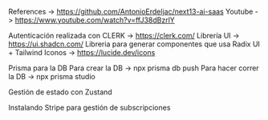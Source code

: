 References -> https://github.com/AntonioErdeljac/next13-ai-saas
Youtube -> https://www.youtube.com/watch?v=ffJ38dBzrlY

Autenticación realizada con CLERK -> https://clerk.com/
Librería UI -> https://ui.shadcn.com/ Libreria para generar componentes que usa Radix UI + Tailwind
Iconos -> https://lucide.dev/icons

Prisma para la DB
Para crear la DB -> npx prisma db push
Para hacer correr la DB -> npx prisma studio

Gestión de estado con Zustand

Instalando Stripe para gestión de subscripciones
